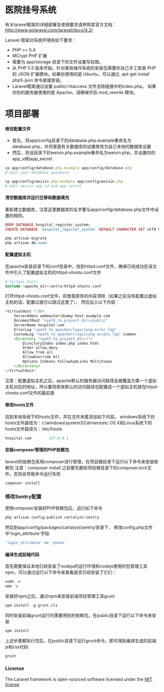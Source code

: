 医院挂号系统
=========================
有关laravel框架的详细部署及使用要求请参照其官方文档：
http://www.golaravel.com/laravel/docs/4.2/

Laravel 框架对系统环境有如下要求：

* PHP >= 5.4
* MCrypt PHP 扩展
* 需要为 app/storage 目录下的文件设置写权限。
* 从 PHP 5.5 版本开始，针对某些操作系统的安装包需要你自己手工安装 PHP 的 JSON 扩展模块。如果你使用的是 Ubuntu，可以通过,  apt-get install php5-json 命令直接安装。
* Laravel框架通过设置 public/.htaccess 文件去除链接中的index.php。 如果你你的服务器使用的是 Apache，请确保开启 mod_rewrite 模块。

项目部署
=======
#### 修改配置文件
* 首先，将app/config目录下的database.php.example重命名为database.php，并将里面有关数据库的设置修改为自己本地的数据库设置
* 然后，将该目录下的weixin.php.example重命名为weixin.php，并设置你的app_id和app_secret
```ruby
cp app/config/database.php.example app/config/database.php
# edit your database password

cp app/config/weixin.php.example app/config/weixin.php
# edit weixin app_id and app_secret
```

#### 清空数据库并运行迁移和数据填充
重新建立数据库，注意这里数据库的名字要与app/config/database.php文件中设置的相同。
``` ruby
DROP DATABASE hospital_register_system;
CREATE DATABASE `hospital_register_system` DEFAULT CHARACTER SET utf8 COLLATE utf8_general_ci;

php artisan migrate
php artisan db:seed
```

#### 配置虚拟主机
在apache安装目录下的conf目录中，找到httpd.conf文件，确保已经成功在该文件中引入了配置虚拟主机的httpd-vhosts.conf文件
``` php
# Virtual hosts
Include <apache_dir>/extra/httpd-vhosts.conf
```
打开httpd-vhosts.conf文件，将里面原有的内容清除（如果之前没有配置过虚拟主机的话，配置过就可以跳过这里了），
然后加入以下内容：
``` php
<VirtualHost *:80>
    ServerAdmin webmaster@dummy-host.example.com
    DocumentRoot "<path_to_project_dir>/public"
    ServerName hospital.com
    ErrorLog "<path_to_apache>/logs/cong-error_log"
    CustomLog "<path_to_apache>/logs/cong-access_log" common
    <Directory "<path_to_project_dir>/">
        DirectoryIndex index.php index.html
        Order allow,deny
        Allow from all
        AllowOverride All
        Options Indexes FollowSymLinks MultiViews
    </Directory>
</VirtualHost>
```
注意：配置虚拟主机之后，apache默认的服务器访问路径会被覆盖为第一个虚拟主机对应的地址，所以要将原来默认的访问路径也配置成一个虚拟主机放在httpd-vhosts.conf文件的最前面

#### 修改hosts文件
找到本地系统下的hosts文件，并在文件末尾添加如下内容。
windows系统下的hosts文件路径为：c:\windows\system32\drivers\etc
OS X和Linux系统下的hosts文件路径为：/etc/hosts
``` php
hospital.com        127.0.0.1
```

#### 安装composer管理的PHP依赖包
laravel的依赖包采用composer进行管理，在项目跟目录下运行以下命令来安装依赖包
注意：composer install 之前要先删除项目根目录下的composer.lock文件，否则会导致命令运行失败
``` php
composer install
```

### 修改Sentry配置
使用composer安装好PHP依赖包后，运行如下命令
``` php
php artisan config:publish cartalyst/sentry
```
然后到app/config/packages/cartalyst/sentry/目录下，
修改config.php文件中'login_attribute'字段:
``` php
'login_attribute' => 'phone'
```

#### 编译生成前端代码
首先需要保证本地已经安装了nodejs的运行环境和nodejs使用的包管理工具npm，可以通过运行以下命令来查看是否已经安装了它们：
``` php
node -v
npm -v
```
安装好npm之后，通过npm来安装前端项目管理工具grunt
``` php
npm install -g grunt-cli
```
同时安装前端grunt运行时需要用到的依赖包，在public目录下运行以下命令来安装
``` php
npm install
```
上述步骤都执行完后，在public目录下运行grunt命令，即可得到编译生成的前端js和css代码
``` php
grunt
```

### License

The Laravel framework is open-sourced software licensed under the [MIT license](http://opensource.org/licenses/MIT)
